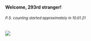 #### Welcome, 293rd stranger!

###### <sup>P.S. counting started approximately in 10.01.21</sup>

<img src="https://kraftwerk28.pp.ua/vcnt.png"></img>
